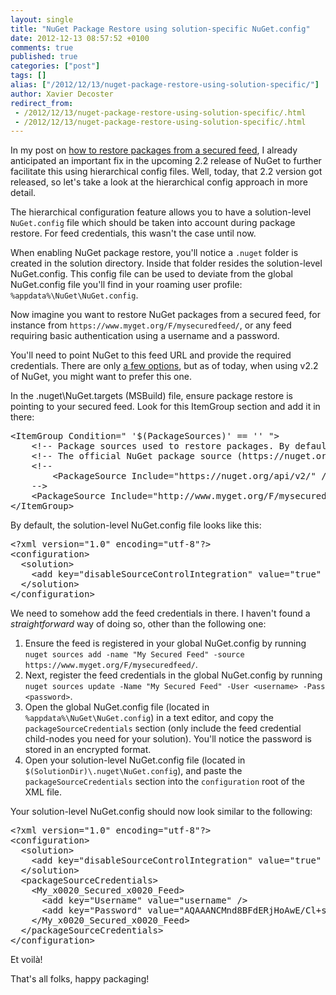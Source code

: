 ```yaml
---
layout: single
title: "NuGet Package Restore using solution-specific NuGet.config"
date: 2012-12-13 08:57:52 +0100
comments: true
published: true
categories: ["post"]
tags: []
alias: ["/2012/12/13/nuget-package-restore-using-solution-specific/"]
author: Xavier Decoster
redirect_from:
 - /2012/12/13/nuget-package-restore-using-solution-specific/.html
 - /2012/12/13/nuget-package-restore-using-solution-specific/.html
---
```

<p>In my post on <a href="/nuget-package-restore-from-a-secured-feed">how to restore packages from a secured feed</a>, I already anticipated an important fix in the upcoming 2.2 release of NuGet to further facilitate this using hierarchical config files. Well, today, that 2.2 version got released, so let's take a look at the hierarchical config approach in more detail.</p>

<p>The hierarchical configuration feature allows you to have a solution-level <code>NuGet.config</code> file which should be taken into account during package restore. For feed credentials, this wasn't the case until now.</p>

<p>When enabling NuGet package restore, you'll notice a <code>.nuget</code> folder is created in the solution directory. Inside that folder resides the solution-level NuGet.config. This config file can be used to deviate from the global NuGet.config file you'll find in your roaming user profile: <code>%appdata%\NuGet\NuGet.config</code>.</p>

<p>Now imagine you want to restore NuGet packages from a secured feed, for instance from <code>https://www.myget.org/F/mysecuredfeed/</code>, or any feed requiring basic authentication using a username and a password.</p>

<p>You'll need to point NuGet to this feed URL and provide the required credentials. There are only <a href="/nuget-package-restore-from-a-secured-feed">a few options</a>, but as of today, when using v2.2 of NuGet, you might want to prefer this one.</p>

<p>In the .nuget\NuGet.targets (MSBuild) file, ensure package restore is pointing to your secured feed. Look for this ItemGroup section and add it in there:</p>

<pre class="brush: xml;auto-links:false;toolbar:false;">
&lt;ItemGroup Condition=" '$(PackageSources)' == '' "&gt;
    &lt;!-- Package sources used to restore packages. By default, registered sources under %APPDATA%\NuGet\NuGet.Config will be used --&gt;
    &lt;!-- The official NuGet package source (https://nuget.org/api/v2/) will be excluded if package sources are specified and it does not appear in the list --&gt;
    &lt;!--
        &lt;PackageSource Include="https://nuget.org/api/v2/" /&gt;
    --&gt;
    &lt;PackageSource Include="http://www.myget.org/F/mysecuredfeed/" /&gt;
&lt;/ItemGroup&gt;
</pre>

<p>By default, the solution-level NuGet.config file looks like this:</p>

<pre class="brush: xml;auto-links:false;toolbar:false;">
&lt;?xml version="1.0" encoding="utf-8"?&gt;
&lt;configuration&gt;
  &lt;solution&gt;
    &lt;add key="disableSourceControlIntegration" value="true" /&gt;
  &lt;/solution&gt;
&lt;/configuration&gt;
</pre>

<p>We need to somehow add the feed credentials in there. I haven't found a <em>straightforward</em> way of doing so, other than the following one:</p>

<ol>
<li>Ensure the feed is registered in your global NuGet.config by running <br/><code>nuget sources add -name "My Secured Feed" -source https://www.myget.org/F/mysecuredfeed/</code>.</li>
<li>Next, register the feed credentials in the global NuGet.config by running <br/><code>nuget sources update -Name "My Secured Feed" -User &lt;username&gt; -Pass &lt;password&gt;</code>.</li>
<li>Open the global NuGet.config file (located in <code>%appdata%\NuGet\NuGet.config</code>) in a text editor, and copy the <code>packageSourceCredentials</code> section (only include the feed credential child-nodes you need for your solution). You'll notice the password is stored in an encrypted format.</li>
<li>Open your solution-level NuGet.config file (located in <code>$(SolutionDir)\.nuget\NuGet.config</code>), and paste the <code>packageSourceCredentials</code> section into the <code>configuration</code> root of the XML file.</li>
</ol>

<p>Your solution-level NuGet.config should now look similar to the following:</p>

<pre class="brush: xml;auto-links:false;toolbar:false;">
&lt;?xml version="1.0" encoding="utf-8"?&gt;
&lt;configuration&gt;
  &lt;solution&gt;
    &lt;add key="disableSourceControlIntegration" value="true" /&gt;
  &lt;/solution&gt;
  &lt;packageSourceCredentials&gt;
    &lt;My_x0020_Secured_x0020_Feed&gt;
      &lt;add key="Username" value="username" /&gt;
      &lt;add key="Password" value="AQAAANCMnd8BFdERjHoAwE/Cl+sBAAAAtA/nIrdkAEaYf19cCBs6wgAAAAACAAAAAAAQZgAAAAEAACAAAABCszDHAgQ2OZASfFIGGmQKUTa4SwEqM9erKl1WoHsZDAAAAAAOgAAAAAIAACAAAACMsh26fEmwHSPz3DTzcEGuk+V/CjlAZWb2s5t2Tcr22BAAAADrMOh0Yn8FaydTiyWKIWD9QAAAAB9o2+fEdSaztWNgzjU1eBnI/aOjR95kKaJYMqF2d3LaOri6QUZ40Zm9kqa0RC/DkTTSMAr5DOES2dt0OmdiNi0=" /&gt;
    &lt;/My_x0020_Secured_x0020_Feed&gt;
  &lt;/packageSourceCredentials&gt;
&lt;/configuration&gt;
</pre>

<p>Et voilà! </p>

<p>That's all folks, happy packaging!</p>
